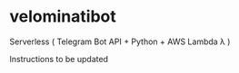 # velominatibot
Serverless ( Telegram Bot API + Python + AWS Lambda λ )

Instructions to be updated
